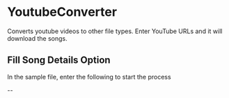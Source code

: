 # YoutubeConverter
Converts youtube videos to other file types.
Enter YouTube URLs and it will download the songs.

## Fill Song Details Option
In the sample file, enter the following to start the process
<Link>--<Title>--<Artist>--<Album>

## Number of Threads
Control the number of threads that can be used to download the songs (the more the better)

## Auto-export
Enter the path to the folder you want the songs to be saved to

## Auto Sort Album
Once the song is downloaded, it looks at the targeted folder if an album for it already exists and stores it in there. If not it creates a new album folder for that song.